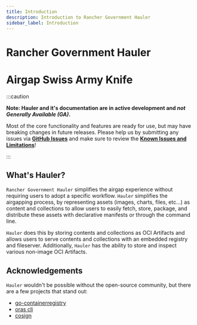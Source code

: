 ```yaml
---
title: Introduction
description: Introduction to Rancher Government Hauler
sidebar_label: Introduction
---
```


# Rancher Government Hauler

# Airgap Swiss Army Knife

:::caution

**Note: Hauler and it's documentation are in active development and *not Generally Available (GA)*.**

Most of the core functionality and features are ready for use, but may have breaking changes in future releases. Please help us by submitting any issues via **[GitHub Issues](https://github.com/rancherfederal/hauler-docs/issues)** and make sure to review the **[Known Issues and Limitations](/docs/known-limits)**!

:::

## What's Hauler?

`Rancher Government Hauler` simplifies the airgap experience without requiring users to adopt a specific workflow. `Hauler` simplifies the airgapping process, by representing assets (images, charts, files, etc...) as content and collections to allow users to easily fetch, store, package, and distribute these assets with declarative manifests or through the command line.

`Hauler` does this by storing contents and collections as OCI Artifacts and allows users to serve contents and collections with an embedded registry and fileserver. Additionally, `Hauler` has the ability to store and inspect various non-image OCI Artifacts.

## Acknowledgements

`Hauler` wouldn't be possible without the open-source community, but there are a few projects that stand out:

- [go-containerregistry](https://github.com/google/go-containerregistry)
- [oras cli](https://github.com/oras-project/oras)
- [cosign](https://github.com/sigstore/cosign)
